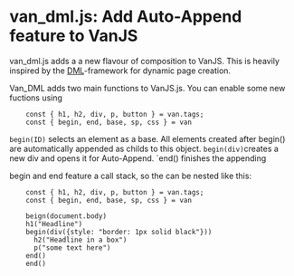 # van_dml.js: Add Auto-Append feature to VanJS

van_dml.js adds a a new flavour of composition to VanJS. This is heavily inspired by the [DML](https://github.com/efpage/dml)-framework for dynamic page creation.

Van_DML adds two main functions to VanJS.js. You can enable some new fuctions using
```JS
    const { h1, h2, div, p, button } = van.tags;
    const { begin, end, base, sp, css } = van
```
`begin(ID)` selects an element as a base. All elements created after begin() are automatically appended as childs to this object.
`begin(div)`creates a new div and opens it for Auto-Append.
`end() finishes the appending

begin and end feature a call stack, so the can be nested like this:
```JS
    const { h1, h2, div, p, button } = van.tags;
    const { begin, end, base, sp, css } = van
    
    beign(document.body)
    h1("Headline")
    begin(div({style: "border: 1px solid black"}))
      h2("Headline in a box")
      p("some text here")
    end()
    end()
```

